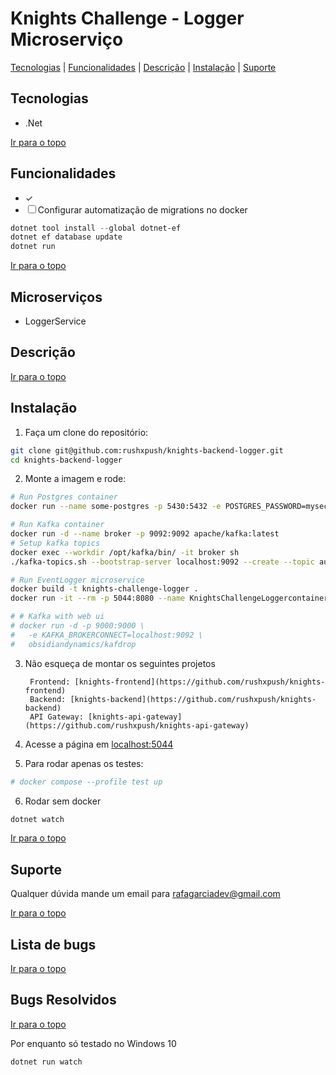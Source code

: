# Knights Challenge - Logger Microserviço

[Tecnologias](#tecnologias) | [Funcionalidades](#funcionalidades) | [Descrição](#descrição) | [Instalação](#instalação) | [Suporte](#suporte)

## Tecnologias

<ul>
  <li>.Net</li>
</ul>

[Ir para o topo](#knights-challenge---logger-microserviço)

## Funcionalidades

- &check; 
- &#x2610; Configurar automatização de migrations no docker
```powershell
dotnet tool install --global dotnet-ef
dotnet ef database update
dotnet run
```


[Ir para o topo](#knights-challenge---logger-microserviço)

## Microserviços

- LoggerService

## Descrição  

[Ir para o topo](#knights-challenge---logger-microserviço)

## Instalação


1. Faça um clone do repositório:
```bash
git clone git@github.com:rushxpush/knights-backend-logger.git
cd knights-backend-logger
```

2. Monte a imagem e rode:
```bash
# Run Postgres container
docker run --name some-postgres -p 5430:5432 -e POSTGRES_PASSWORD=mysecretpassword -d postgres

# Run Kafka container
docker run -d --name broker -p 9092:9092 apache/kafka:latest
# Setup kafka topics
docker exec --workdir /opt/kafka/bin/ -it broker sh
./kafka-topics.sh --bootstrap-server localhost:9092 --create --topic auth-logs

# Run EventLogger microservice
docker build -t knights-challenge-logger .
docker run -it --rm -p 5044:8080 --name KnightsChallengeLoggercontainer knights-challenge-logger

# # Kafka with web ui
# docker run -d -p 9000:9000 \
#   -e KAFKA_BROKERCONNECT=localhost:9092 \
#   obsidiandynamics/kafdrop
```

3. Não esqueça de montar os seguintes projetos 

        Frontend: [knights-frontend](https://github.com/rushxpush/knights-frontend)
        Backend: [knights-backend](https://github.com/rushxpush/knights-backend)
        API Gateway: [knights-api-gateway](https://github.com/rushxpush/knights-api-gateway)

4. Acesse a página em [localhost:5044](http://localhost:5044)

5. Para rodar apenas os testes:
```bash
# docker compose --profile test up
```

6. Rodar sem docker
```bash
dotnet watch
```


[Ir para o topo](#knights-challenge---logger-microserviço)

## Suporte

Qualquer dúvida mande um email para [rafagarciadev@gmail.com](mailto:rafagarciadev@gmail.com)

[Ir para o topo](#knights-challenge---logger-microserviço)

## Lista de bugs

[Ir para o topo](#knights-challenge---logger-microserviço)

## Bugs Resolvidos

[Ir para o topo](#knights-challenge---logger-microserviço)


Por enquanto só testado no Windows 10

```powershell
dotnet run watch
```
